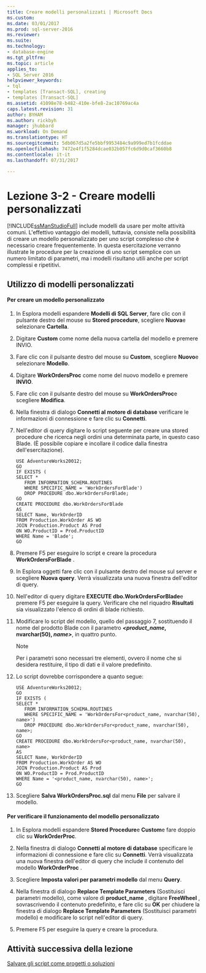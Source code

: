 ```yaml
---
title: Creare modelli personalizzati | Microsoft Docs
ms.custom: 
ms.date: 03/01/2017
ms.prod: sql-server-2016
ms.reviewer: 
ms.suite: 
ms.technology:
- database-engine
ms.tgt_pltfrm: 
ms.topic: article
applies_to:
- SQL Server 2016
helpviewer_keywords:
- tql
- templates [Transact-SQL], creating
- templates [Transact-SQL]
ms.assetid: 41098e78-b482-410e-bfe8-2ac10769ac4a
caps.latest.revision: 31
author: BYHAM
ms.author: rickbyh
manager: jhubbard
ms.workload: On Demand
ms.translationtype: HT
ms.sourcegitcommit: 5db067d5a2fe5bbf9953484c9a999ed7b1fcddae
ms.openlocfilehash: 7472e4f1f5284dcae032b057fc6d9d0caf3660b8
ms.contentlocale: it-it
ms.lasthandoff: 07/31/2017

---
```

# <a name="lesson-3-2---create-custom-templates"></a>Lezione 3-2 - Creare modelli personalizzati
[!INCLUDE[ssManStudioFull](../../includes/ssmanstudiofull-md.md)] include modelli da usare per molte attività comuni. L'effettivo vantaggio dei modelli, tuttavia, consiste nella possibilità di creare un modello personalizzato per uno script complesso che è necessario creare frequentemente. In questa esercitazione verranno illustrate le procedure per la creazione di uno script semplice con un numero limitato di parametri, ma i modelli risultano utili anche per script complessi e ripetitivi.  
  
## <a name="using-custom-templates"></a>Utilizzo di modelli personalizzati  
  
#### <a name="to-create-a-custom-template"></a>Per creare un modello personalizzato  
  
1.  In Esplora modelli espandere **Modelli di SQL Server**, fare clic con il pulsante destro del mouse su **Stored procedure**, scegliere **Nuova**e selezionare **Cartella**.  
  
2.  Digitare **Custom** come nome della nuova cartella del modello e premere INVIO.  
  
3.  Fare clic con il pulsante destro del mouse su **Custom**, scegliere **Nuovo**e selezionare **Modello**.  
  
4.  Digitare **WorkOrdersProc** come nome del nuovo modello e premere **INVIO**.  
  
5.  Fare clic con il pulsante destro del mouse su **WorkOrdersProc**e scegliere **Modifica**.  
  
6.  Nella finestra di dialogo **Connetti al motore di database** verificare le informazioni di connessione e fare clic su **Connetti**.  
  
7.  Nell'editor di query digitare lo script seguente per creare una stored procedure che ricerca negli ordini una determinata parte, in questo caso Blade. (È possibile copiare e incollare il codice dalla finestra dell'esercitazione).  
  
    ```  
    USE AdventureWorks20012;  
    GO  
    IF EXISTS (  
    SELECT *   
       FROM INFORMATION_SCHEMA.ROUTINES   
       WHERE SPECIFIC_NAME = 'WorkOrdersForBlade')  
       DROP PROCEDURE dbo.WorkOrdersForBlade;  
    GO  
    CREATE PROCEDURE dbo.WorkOrdersForBlade  
    AS  
    SELECT Name, WorkOrderID   
    FROM Production.WorkOrder AS WO  
    JOIN Production.Product AS Prod  
    ON WO.ProductID = Prod.ProductID  
    WHERE Name = 'Blade';  
    GO  
    ```  
  
8.  Premere F5 per eseguire lo script e creare la procedura **WorkOrdersForBlade** .  
  
9. In Esplora oggetti fare clic con il pulsante destro del mouse sul server e scegliere **Nuova query**. Verrà visualizzata una nuova finestra dell'editor di query.  
  
10. Nell'editor di query digitare **EXECUTE dbo.WorkOrdersForBlade**e premere F5 per eseguire la query. Verificare che nel riquadro **Risultati** sia visualizzato l'elenco di ordini di blade richiesto.  
  
11. Modificare lo script del modello, quello del passaggio 7, sostituendo il nome del prodotto Blade con il parametro ***\<*product_name**, **nvarchar(50)**, **name*>***, in quattro punto.  
  
    > [!NOTE]  
    > Per i parametri sono necessari tre elementi, ovvero il nome che si desidera restituire, il tipo di dati e il valore predefinito.  
  
12. Lo script dovrebbe corrispondere a quanto segue:  
  
    ```  
    USE AdventureWorks20012;  
    GO  
    IF EXISTS (  
    SELECT *   
       FROM INFORMATION_SCHEMA.ROUTINES   
       WHERE SPECIFIC_NAME = 'WorkOrdersFor<product_name, nvarchar(50), name>')  
       DROP PROCEDURE dbo.WorkOrdersFor<product_name, nvarchar(50), name>;  
    GO  
    CREATE PROCEDURE dbo.WorkOrdersFor<product_name, nvarchar(50), name>  
    AS  
    SELECT Name, WorkOrderID   
    FROM Production.WorkOrder AS WO  
    JOIN Production.Product AS Prod  
    ON WO.ProductID = Prod.ProductID  
    WHERE Name = '<product_name, nvarchar(50), name>';  
    GO  
    ```  
  
13. Scegliere **Salva WorkOrdersProc.sql** dal menu **File** per salvare il modello.  
  
#### <a name="to-test-the-custom-template"></a>Per verificare il funzionamento del modello personalizzato  
  
1.  In Esplora modelli espandere **Stored Procedure**e **Custom**e fare doppio clic su **WorkOrderProc**.  
  
2.  Nella finestra di dialogo **Connetti al motore di database** specificare le informazioni di connessione e fare clic su **Connetti**. Verrà visualizzata una nuova finestra dell'editor di query che include il contenuto del modello **WorkOrderProc** .  
  
3.  Scegliere **Imposta valori per parametri modello** dal menu **Query**.  
  
4.  Nella finestra di dialogo **Replace Template Parameters** (Sostituisci parametri modello), come valore di **product_name** , digitare **FreeWheel** , sovrascrivendo il contenuto predefinito, e fare clic su **OK** per chiudere la finestra di dialogo **Replace Template Parameters** (Sostituisci parametri modello) e modificare lo script nell'editor di query.  
  
5.  Premere F5 per eseguire la query e creare la procedura.  
  
## <a name="next-task-in-lesson"></a>Attività successiva della lezione  
[Salvare gli script come progetti o soluzioni](../../tools/sql-server-management-studio/lesson-3-3-save-scripts-as-projects-or-solutions.md)  
  
  
  

